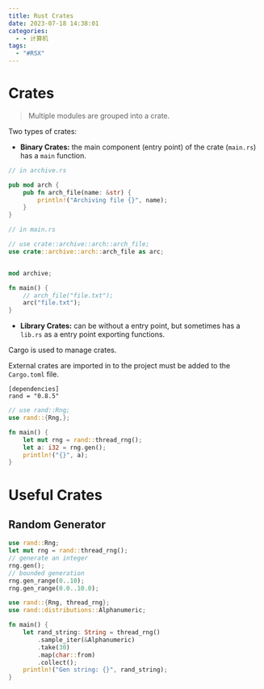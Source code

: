 ```yaml
---
title: Rust Crates
date: 2023-07-18 14:38:01
categories:
  - - 计算机
tags:
  - "#RSX"
---
```


# Crates

> Multiple modules are grouped into a crate.

Two types of crates:

- **Binary Crates:** the main component (entry point) of the crate (`main.rs`) has a `main` function.

```rust
// in archive.rs

pub mod arch {
    pub fn arch_file(name: &str) {
        println!("Archiving file {}", name);
    }
}
```

```rust
// in main.rs

// use crate::archive::arch::arch_file;
use crate::archive::arch::arch_file as arc;


mod archive;

fn main() {
    // arch_file("file.txt");
    arc("file.txt");
}
```

- **Library Crates:** can be without a entry point, but sometimes has a `lib.rs` as a entry point exporting functions.

Cargo is used to manage crates.

External crates are imported in to the project must be added to the `Cargo.toml` file.

```tom
[dependencies]
rand = "0.8.5"
```

```rust
// use rand::Rng;
use rand::{Rng,};

fn main() {
    let mut rng = rand::thread_rng();
    let a: i32 = rng.gen();
    println!("{}", a);
}
```

# Useful Crates

## Random Generator

```rust
use rand::Rng;
let mut rng = rand::thread_rng();
// generate an integer
rng.gen();
// bounded generation
rng.gen_range(0..10);
rng.gen_range(0.0..10.0);
```

```rust
use rand::{Rng, thread_rng};
use rand::distributions::Alphanumeric;

fn main() {
    let rand_string: String = thread_rng()
        .sample_iter(&Alphanumeric)
        .take(30)
        .map(char::from)
        .collect();
    println!("Gen string: {}", rand_string);
}

```
